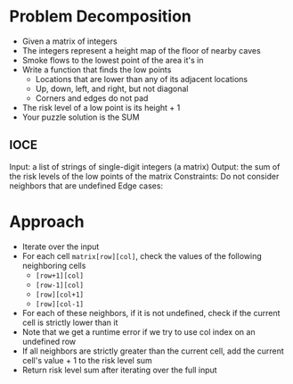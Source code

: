 # Problem Decomposition
- Given a matrix of integers
- The integers represent a height map of the floor of nearby caves
- Smoke flows to the lowest point of the area it's in
- Write a function that finds the low points
  - Locations that are lower than any of its adjacent locations
  - Up, down, left, and right, but not diagonal
  - Corners and edges do not pad
- The risk level of a low point is its height + 1
- Your puzzle solution is the SUM 

## IOCE
Input: a list of strings of single-digit integers (a matrix)
Output: the sum of the risk levels of the low points of the matrix
Constraints: Do not consider neighbors that are undefined
Edge cases: 

# Approach
- Iterate over the input
- For each cell `matrix[row][col]`, check the values of the following neighboring cells
  - `[row+1][col]`
  - `[row-1][col]`
  - `[row][col+1]`
  - `[row][col-1]`
- For each of these neighbors, if it is not undefined, check if the current cell is strictly lower than it
- Note that we get a runtime error if we try to use col index on an undefined row
- If all neighbors are strictly greater than the current cell, add the current cell's value + 1 to the risk level sum
- Return risk level sum after iterating over the full input